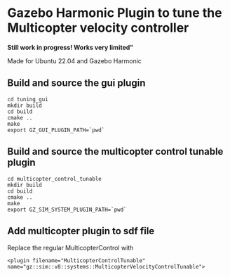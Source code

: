 # Gazebo Harmonic Plugin to tune the Multicopter velocity controller

**Still work in progress! Works very limited"**

Made for Ubuntu 22.04 and Gazebo Harmonic


## Build and source the gui plugin

    cd tuning_gui
    mkdir build
    cd build
    cmake ..
    make
    export GZ_GUI_PLUGIN_PATH=`pwd`


## Build and source the multicopter control tunable plugin

    cd multicopter_control_tunable
    mkdir build
    cd build
    cmake ..
    make 
    export GZ_SIM_SYSTEM_PLUGIN_PATH=`pwd`


## Add multicopter plugin to sdf file

Replace the regular MulticopterControl with

    <plugin filename="MulticopterControlTunable" name="gz::sim::v8::systems::MulticopterVelocityControlTunable">


